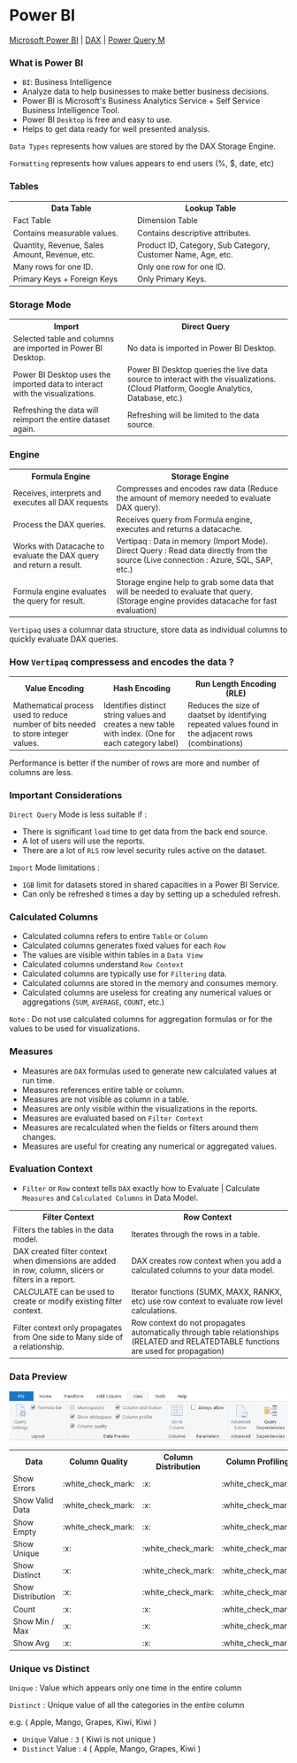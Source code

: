 # Power BI

<a href="https://docs.microsoft.com/en-us/power-bi/">Microsoft Power BI</a> | <a href="https://docs.microsoft.com/en-us/dax/" target="_blank">DAX</a> | <a href="https://docs.microsoft.com/en-us/powerquery-m/" target="_blank">Power Query M</a>

### What is Power BI

- `BI`: Business Intelligence
- Analyze data to help businesses to make better business decisions.
- Power BI is Microsoft's Business Analytics Service + Self Service Business Intelligence Tool.
- Power BI `Desktop` is free and easy to use.
- Helps to get data ready for well presented analysis.

`Data Types` represents how values are stored by the DAX Storage Engine.

`Formatting` represents how values appears to end users (%, $, date, etc)

### Tables

<table>
  <tr><th>Data Table</th><th>Lookup Table</th></tr>
  <tr><td>Fact Table</td><td>Dimension Table</td></tr>  
  <tr><td>Contains measurable values.</td><td>Contains descriptive attributes.</td></tr>
  <tr><td>Quantity, Revenue, Sales Amount, Revenue, etc.</td><td>Product ID, Category, Sub Category, Customer Name, Age, etc.</td></tr>
  <tr><td>Many rows for one ID.</td><td>Only one row for one ID.</td></tr>
  <tr><td>Primary Keys + Foreign Keys</td><td>Only Primary Keys.</td></tr>
</table>

### Storage Mode

<table>
  <tr><th>Import</th><th>Direct Query</th></tr>
  <tr><td>Selected table and columns are imported in Power BI Desktop.</td><td>No data is imported in Power BI Desktop.</td></tr>
  <tr><td>Power BI Desktop uses the imported data to interact with the visualizations.</td><td>Power BI Desktop queries the live data source to interact with the visualizations. (Cloud Platform, Google Analytics, Database, etc.)</td></tr>
  <tr><td>Refreshing the data will reimport the entire dataset again.</td><td>Refreshing will be limited to the data source.</td></tr>
</table>

### Engine 

<table>
  <tr><th>Formula Engine</th><th>Storage Engine</th></tr>
  <tr><td>Receives, interprets and executes all DAX requests</td><td>Compresses and encodes raw data (Reduce the amount of memory needed to evaluate DAX query).</td></tr>  
  <tr><td>Process the DAX queries.</td><td>Receives query from Formula engine, executes and returns a datacache.</td></tr>
  <tr><td>Works with Datacache to evaluate the DAX query and return a result.</td><td>Vertipaq : Data in memory (Import Mode).<br>Direct Query : Read data directly from the source (Live connection : Azure, SQL, SAP, etc.)</td></tr>
  <tr><td>Formula engine evaluates the query for result.</td><td>Storage engine help to grab some data that will be needed to evaluate that query. (Storage engine provides datacache for fast evaluation)</td></tr>
</table>

`Vertipaq` uses a columnar data structure, store data as individual columns to quickly evaluate DAX queries.

### How `Vertipaq` compressess and encodes the data ?

<table>
  <tr><th>Value Encoding</th><th>Hash Encoding</th><th>Run Length Encoding (RLE)</th></tr>
  <tr><td>Mathematical process used to reduce number of bits needed to store integer values.</td><td>Identifies distinct string values and creates a new table with index. (One for each category label)</td><td>Reduces the size of daatset by identifying repeated values found in the adjacent rows (combinations)</td></tr>  
 
</table>

Performance is better if the number of rows are more and number of columns are less.

### Important Considerations 

`Direct Query` Mode is less suitable if :

- There is significant `load` time to get data from the back end source.
- A lot of users will use the reports.
- There are a lot of `RLS` row level security rules active on the dataset.

`Import` Mode limitations :

- `1GB` limit for datasets stored in shared capacities in a Power BI Service.
- Can only be refreshed `8` times a day by setting up a scheduled refresh.

### Calculated Columns 

- Calculated columns refers to entire `Table` or `Column`
- Calculated columns generates fixed values for each `Row`
- The values are visible within tables in a `Data View`
- Calculated columns understand `Row Context`
- Calculated columns are typically use for `Filtering` data.
- Calculated columns are stored in the memory and consumes memory.
- Calculated columns are useless for creating any numerical values or aggregations (`SUM`, `AVERAGE`, `COUNT`, etc.)

`Note` : Do not use calculated columns for aggregation formulas or for the values to be used for visualizations.

### Measures

- Measures are `DAX` formulas used to generate new calculated values at run time.
- Measures references entire table or column.
- Measures are not visible as column in a table.
- Measures are only visible within the visualizations in the reports.
- Measures are evaluated based on `Filter Context`
- Measures are recalculated when the fields or filters around them changes.
- Measures are useful for creating any numerical or aggregated values. 

### Evaluation Context

- `Filter` or `Row` context tells `DAX` exactly how to Evaluate | Calculate `Measures` and `Calculated Columns` in Data Model.

<table>
  <tr><th>Filter Context</th><th>Row Context</th></tr>
  <tr><td>Filters the tables in the data model.</td><td>Iterates through the rows in a table.</td></tr>  
  <tr><td>DAX created filter context when dimensions are added in row, column, slicers or filters in a report.</td><td>DAX creates row context when you add a calculated columns to your data model.</td></tr>
  <tr><td>CALCULATE can be used to create or modify existing filter context.</td><td>Iterator functions (SUMX, MAXX, RANKX, etc) use row context to evaluate row level calculations.</td></tr>
  <tr><td>Filter context only propagates from One side to Many side of a relationship.</td><td>Row context do not propagates automatically through table relationships (RELATED and RELATEDTABLE functions are used for propagation)</td></tr>
</table>

### Data Preview

![Data Preview](Image/DataPreview.png)

<table>
  <tr><th>Data</th><th>Column Quality</th><th>Column Distribution</th><th>Column Profiling</th></tr>
  <tr><td>Show Errors</td><td>:white_check_mark:</td><td>:x:</td><td>:white_check_mark:</td></tr>
  <tr><td>Show Valid Data</td><td>:white_check_mark:</td><td>:x:</td><td>:white_check_mark:</td></tr>
  <tr><td>Show Empty</td><td>:white_check_mark:</td><td>:x:</td><td>:white_check_mark:</td></tr>
  <tr><td>Show Unique</td><td>:x:</td><td>:white_check_mark:</td><td>:white_check_mark:</td></tr>
  <tr><td>Show Distinct</td><td>:x:</td><td>:white_check_mark:</td><td>:white_check_mark:</td></tr>
  <tr><td>Show Distribution</td><td>:x:</td><td>:white_check_mark:</td><td>:white_check_mark:</td></tr>
  <tr><td>Count</td><td>:x:</td><td>:x:</td><td>:white_check_mark:</td></tr>
  <tr><td>Show Min / Max</td><td>:x:</td><td>:x:</td><td>:white_check_mark:</td></tr>
  <tr><td>Show Avg</td><td>:x:</td><td>:x:</td><td>:white_check_mark:</td></tr>
</table>

### Unique vs Distinct

`Unique` : Value which appears only one time in the entire column 

`Distinct` : Unique value of all the categories in the entire column 

e.g. ( Apple, Mango, Grapes, Kiwi, Kiwi )  
- `Unique` Value : `3` ( Kiwi is not unique )
- `Distinct` Value : `4` ( Apple, Mango, Grapes, Kiwi )
